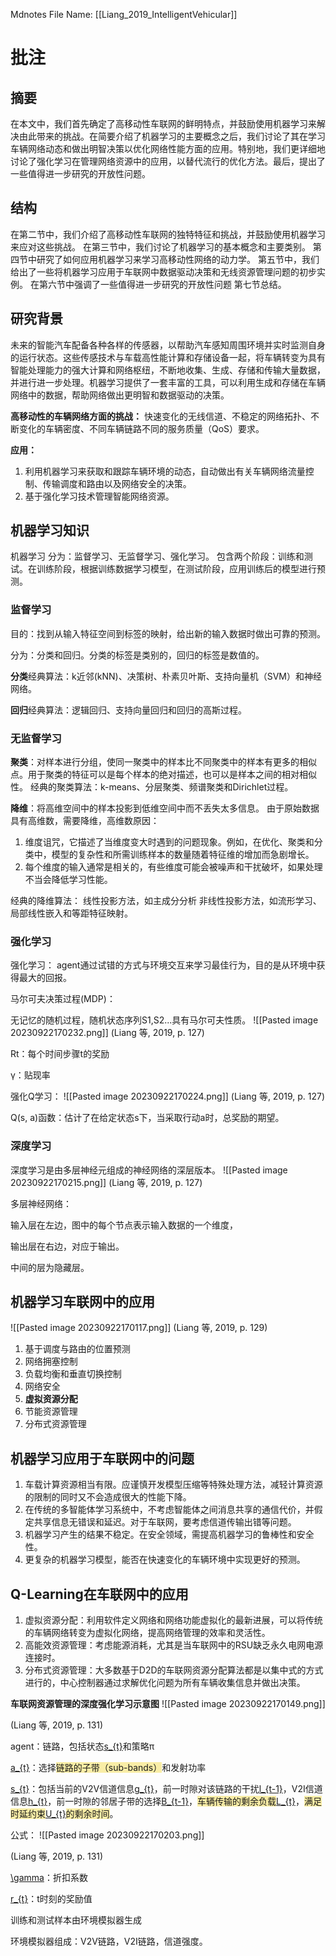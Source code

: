  Mdnotes File Name: [[Liang_2019_IntelligentVehicular]]

# 批注
## 摘要
在本文中，我们首先确定了高移动性车联网的鲜明特点，并鼓励使用机器学习来解决由此带来的挑战。在简要介绍了机器学习的主要概念之后，我们讨论了其在学习车辆网络动态和做出明智决策以优化网络性能方面的应用。特别地，我们更详细地讨论了强化学习在管理网络资源中的应用，以替代流行的优化方法。最后，提出了一些值得进一步研究的开放性问题。

## 结构
在第二节中，我们介绍了高移动性车联网的独特特征和挑战，并鼓励使用机器学习来应对这些挑战。
在第三节中，我们讨论了机器学习的基本概念和主要类别。
第四节中研究了如何应用机器学习来学习高移动性网络的动力学。
第五节中，我们给出了一些将机器学习应用于车联网中数据驱动决策和无线资源管理问题的初步实例。
在第六节中强调了一些值得进一步研究的开放性问题
第七节总结。

## 研究背景
未来的智能汽车配备各种各样的传感器，以帮助汽车感知周围环境并实时监测自身的运行状态。这些传感技术与车载高性能计算和存储设备一起，将车辆转变为具有智能处理能力的强大计算和网络枢纽，不断地收集、生成、存储和传输大量数据，并进行进一步处理。机器学习提供了一套丰富的工具，可以利用生成和存储在车辆网络中的数据，帮助网络做出更明智和数据驱动的决策。

**高移动性的车辆网络方面的挑战：**
快速变化的无线信道、不稳定的网络拓扑、不断变化的车辆密度、不同车辆链路不同的服务质量（QoS）要求。

**应用：**
1.  利用机器学习来获取和跟踪车辆环境的动态，自动做出有关车辆网络流量控制、传输调度和路由以及网络安全的决策。
2.  基于强化学习技术管理智能网络资源。

## 机器学习知识

机器学习
分为：监督学习、无监督学习、强化学习。
包含两个阶段：训练和测试。在训练阶段，根据训练数据学习模型，在测试阶段，应用训练后的模型进行预测。

### 监督学习
目的：找到从输入特征空间到标签的映射，给出新的输入数据时做出可靠的预测。

分为：分类和回归。分类的标签是类别的，回归的标签是数值的。

**分类**经典算法：k近邻(kNN)、决策树、朴素贝叶斯、支持向量机（SVM）和神经网络。

**回归**经典算法：逻辑回归、支持向量回归和回归的高斯过程。

### 无监督学习

**聚类**：对样本进行分组，使同一聚类中的样本比不同聚类中的样本有更多的相似点。用于聚类的特征可以是每个样本的绝对描述，也可以是样本之间的相对相似性。
经典的聚类算法：k-means、分层聚类、频谱聚类和Dirichlet过程。

**降维**：将高维空间中的样本投影到低维空间中而不丢失太多信息。
由于原始数据具有高维数，需要降维，高维数原因：

1.  维度诅咒，它描述了当维度变大时遇到的问题现象。例如，在优化、聚类和分类中，模型的复杂性和所需训练样本的数量随着特征维的增加而急剧增长。
2.  每个维度的输入通常是相关的，有些维度可能会被噪声和干扰破坏，如果处理不当会降低学习性能。

经典的降维算法：
线性投影方法，如主成分分析
非线性投影方法，如流形学习、局部线性嵌入和等距特征映射。

### 强化学习
强化学习： agent通过试错的方式与环境交互来学习最佳行为，目的是从环境中获得最大的回报。

马尔可夫决策过程(MDP)：

无记忆的随机过程，随机状态序列S1,S2...具有马尔可夫性质。
![[Pasted image 20230922170232.png]]
<span class="citation" data-citation="%7B%22citationItems%22%3A%5B%7B%22uris%22%3A%5B%22http%3A%2F%2Fzotero.org%2Fusers%2F10122808%2Fitems%2F5BFBSBDM%22%5D%2C%22locator%22%3A%22127%22%7D%5D%2C%22properties%22%3A%7B%7D%7D">(<span class="citation-item">Liang 等, 2019, p. 127</span>)</span>

Rt：每个时间步骤t的奖励

γ：贴现率

强化Q学习：
![[Pasted image 20230922170224.png]]
<span class="citation" data-citation="%7B%22citationItems%22%3A%5B%7B%22uris%22%3A%5B%22http%3A%2F%2Fzotero.org%2Fusers%2F10122808%2Fitems%2F5BFBSBDM%22%5D%2C%22locator%22%3A%22127%22%7D%5D%2C%22properties%22%3A%7B%7D%7D">(<span class="citation-item">Liang 等, 2019, p. 127</span>)</span>

Q(s, a)函数：估计了在给定状态s下，当采取行动a时，总奖励的期望。

### 深度学习

深度学习是由多层神经元组成的神经网络的深层版本。
![[Pasted image 20230922170215.png]]
<span class="citation" data-citation="%7B%22citationItems%22%3A%5B%7B%22uris%22%3A%5B%22http%3A%2F%2Fzotero.org%2Fusers%2F10122808%2Fitems%2F5BFBSBDM%22%5D%2C%22locator%22%3A%22127%22%7D%5D%2C%22properties%22%3A%7B%7D%7D">(<span class="citation-item">Liang 等, 2019, p. 127</span>)</span>

多层神经网络：

输入层在左边，图中的每个节点表示输入数据的一个维度，

输出层在右边，对应于输出。

中间的层为隐藏层。

## 机器学习车联网中的应用
![[Pasted image 20230922170117.png]]
<span class="citation" data-citation="%7B%22citationItems%22%3A%5B%7B%22uris%22%3A%5B%22http%3A%2F%2Fzotero.org%2Fusers%2F10122808%2Fitems%2F5BFBSBDM%22%5D%2C%22locator%22%3A%22129%22%7D%5D%2C%22properties%22%3A%7B%7D%7D">(<span class="citation-item">Liang 等, 2019, p. 129</span>)</span>

1.  基于调度与路由的位置预测
2.  网络拥塞控制
3.  负载均衡和垂直切换控制
4.  网络安全
5.  **虚拟资源分配**
6.  节能资源管理
7.  分布式资源管理

## 机器学习应用于车联网中的问题

1.  车载计算资源相当有限。应谨慎开发模型压缩等特殊处理方法，减轻计算资源的限制的同时又不会造成很大的性能下降。
2.  在传统的多智能体学习系统中，不考虑智能体之间消息共享的通信代价，并假定共享信息无错误和延迟。对于车联网，要考虑信道传输出错等问题。
3.  机器学习产生的结果不稳定。在安全领域，需提高机器学习的鲁棒性和安全性。
4.  更复杂的机器学习模型，能否在快速变化的车辆环境中实现更好的预测。
    

## Q-Learning在车联网中的应用

1.  虚拟资源分配：利用软件定义网络和网络功能虚拟化的最新进展，可以将传统的车辆网络转变为虚拟化网络，提高网络管理的效率和灵活性。
2.  高能效资源管理：考虑能源消耗，尤其是当车联网中的RSU缺乏永久电网电源连接时。
3.  分布式资源管理：大多数基于D2D的车联网资源分配算法都是以集中式的方式进行的，中心控制器通过求解优化问题为所有车辆收集信息并做出决策。
    

**车联网资源管理的深度强化学习示意图**
![[Pasted image 20230922170149.png]]
  
<span class="citation" data-citation="%7B%22citationItems%22%3A%5B%7B%22uris%22%3A%5B%22http%3A%2F%2Fzotero.org%2Fusers%2F10122808%2Fitems%2F5BFBSBDM%22%5D%2C%22locator%22%3A%22131%22%7D%5D%2C%22properties%22%3A%7B%7D%7D">(<span class="citation-item">Liang 等, 2019, p. 131</span>)</span>

agent：链路，包括状态[s_{t}](#)和策略π

[a_{t}](#)：选择<span style="background-color: rgb(249, 237, 166)">链路的子带（sub-bands）</span>和发射功率

[s_{t}](#)：包括当前的V2V信道信息[g_{t}](#)，前一时隙对该链路的干扰[l_{t-1}](#)，V2I信道信息[h_{t}](#)，前一时隙的邻居子带的选择[B_{t-1}](#)，<span style="background-color: rgb(249, 237, 166)">车辆传输的剩余负载</span>[L_{t}](#)，<span style="background-color: rgb(249, 237, 166)">满足时延约束</span>[U_{t}](#)<span style="background-color: rgb(249, 237, 166)">的剩余时间</span>。

公式：
![[Pasted image 20230922170203.png]]
  
<span class="citation" data-citation="%7B%22citationItems%22%3A%5B%7B%22uris%22%3A%5B%22http%3A%2F%2Fzotero.org%2Fusers%2F10122808%2Fitems%2F5BFBSBDM%22%5D%2C%22locator%22%3A%22131%22%7D%5D%2C%22properties%22%3A%7B%7D%7D">(<span class="citation-item">Liang 等, 2019, p. 131</span>)</span>

[\\gamma](#)：折扣系数

[r_{t}](#)：t时刻的奖励值

训练和测试样本由环境模拟器生成

环境模拟器组成：V2V链路，V2I链路，信道强度。